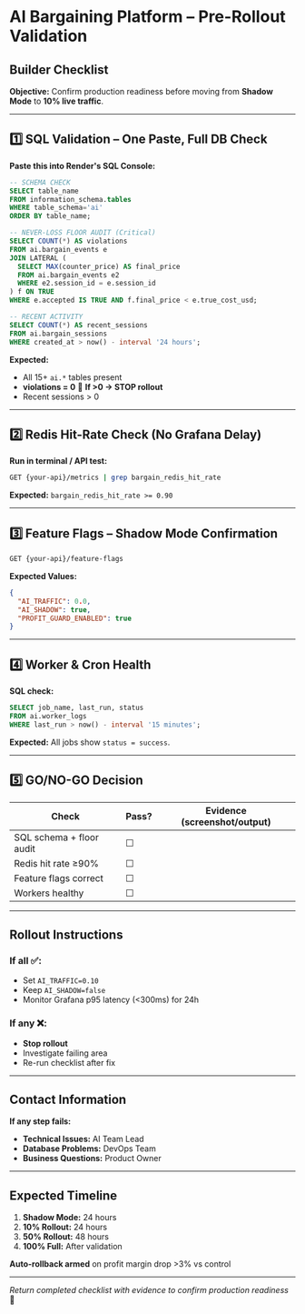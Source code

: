 # AI Bargaining Platform – Pre-Rollout Validation
## Builder Checklist

**Objective:** Confirm production readiness before moving from **Shadow Mode** to **10% live traffic**.

---

## 1️⃣ SQL Validation – One Paste, Full DB Check

**Paste this into Render's SQL Console:**

```sql
-- SCHEMA CHECK
SELECT table_name 
FROM information_schema.tables 
WHERE table_schema='ai'
ORDER BY table_name;

-- NEVER-LOSS FLOOR AUDIT (Critical)
SELECT COUNT(*) AS violations
FROM ai.bargain_events e
JOIN LATERAL (
  SELECT MAX(counter_price) AS final_price
  FROM ai.bargain_events e2
  WHERE e2.session_id = e.session_id
) f ON TRUE
WHERE e.accepted IS TRUE AND f.final_price < e.true_cost_usd;

-- RECENT ACTIVITY
SELECT COUNT(*) AS recent_sessions
FROM ai.bargain_sessions
WHERE created_at > now() - interval '24 hours';
```

**Expected:**
- All 15+ `ai.*` tables present
- **violations = 0** 🚨 **If >0 → STOP rollout**
- Recent sessions > 0

---

## 2️⃣ Redis Hit-Rate Check (No Grafana Delay)

**Run in terminal / API test:**

```bash
GET {your-api}/metrics | grep bargain_redis_hit_rate
```

**Expected:** `bargain_redis_hit_rate >= 0.90`

---

## 3️⃣ Feature Flags – Shadow Mode Confirmation

```bash
GET {your-api}/feature-flags
```

**Expected Values:**

```json
{
  "AI_TRAFFIC": 0.0,
  "AI_SHADOW": true,
  "PROFIT_GUARD_ENABLED": true
}
```

---

## 4️⃣ Worker & Cron Health

**SQL check:**

```sql
SELECT job_name, last_run, status
FROM ai.worker_logs
WHERE last_run > now() - interval '15 minutes';
```

**Expected:** All jobs show `status = success`.

---

## 5️⃣ GO/NO-GO Decision

| Check | Pass? | Evidence (screenshot/output) |
|-------|-------|------------------------------|
| SQL schema + floor audit | ☐ | |
| Redis hit rate ≥90% | ☐ | |
| Feature flags correct | ☐ | |
| Workers healthy | ☐ | |

---

## Rollout Instructions

### If all ✅:
- Set `AI_TRAFFIC=0.10`
- Keep `AI_SHADOW=false`
- Monitor Grafana p95 latency (<300ms) for 24h

### If any ❌:
- **Stop rollout**
- Investigate failing area
- Re-run checklist after fix

---

## Contact Information

**If any step fails:**
- **Technical Issues:** AI Team Lead
- **Database Problems:** DevOps Team
- **Business Questions:** Product Owner

---

## Expected Timeline

1. **Shadow Mode:** 24 hours
2. **10% Rollout:** 24 hours  
3. **50% Rollout:** 48 hours
4. **100% Full:** After validation

**Auto-rollback armed** on profit margin drop >3% vs control

---

*Return completed checklist with evidence to confirm production readiness* 🚀
